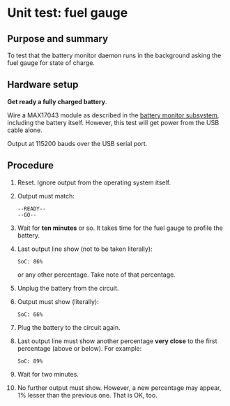 # Unit test: fuel gauge

## Purpose and summary

To test that the battery monitor daemon runs in the background asking the fuel gauge for state of charge.

## Hardware setup

**Get ready a fully charged battery**.

Wire a MAX17043 module as described in the
[battery monitor subsystem](../../../../../doc/hardware/subsystems/BatteryMonitor/BatteryMonitor_en.md),
including the battery itself.
However, this test will get power from the USB cable alone.

Output at 115200 bauds over the USB serial port.

## Procedure

1. Reset. Ignore output from the operating system itself.
2. Output must match:

   ```text
   --READY--
   --GO--
   ```

3. Wait for **ten minutes** or so. It takes time for the fuel gauge to profile the battery.
4. Last output line show (not to be taken literally):

   ```text
   SoC: 86%
   ```

   or any other percentage. Take note of that percentage.

5. Unplug the battery from the circuit.
6. Output must show (literally):

   ```text
   SoC: 66%
   ```

7. Plug the battery to the circuit again.
8. Last output line must show another percentage **very close** to the first percentage (above or below). For example:

   ```text
   SoC: 89%
   ```

9. Wait for two minutes.
10. No further output must show.
    However, a new percentage may appear, 1% lesser than the previous one.
    That is OK, too.
